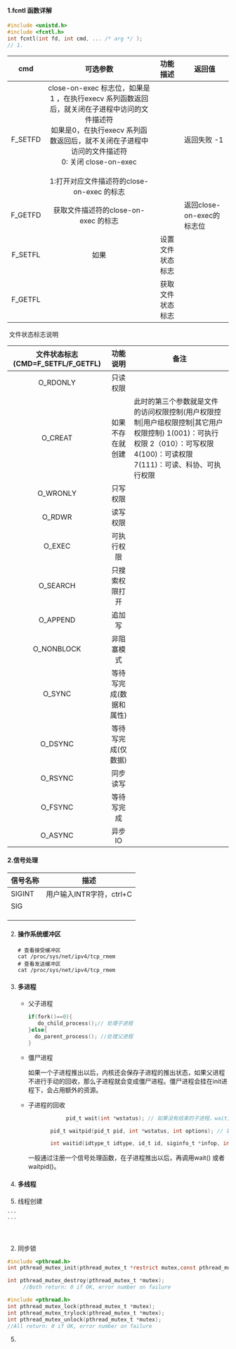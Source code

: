 ​		

#### 1.fcntl 函数详解

```c
#include <unistd.h>
#include <fcntl.h>
int fcntl(int fd, int cmd, ... /* arg */ );
// 1. 
```

|   cmd   |                           可选参数                           |     功能描述     | 返回值                    |
| :-----: | :----------------------------------------------------------: | :--------------: | ------------------------- |
| F_SETFD | close-on-exec 标志位，如果是1 ，在执行execv 系列函数返回后，就关闭在子进程中访问的文件描述符<br />如果是0，在执行execv 系列函数返回后，就不关闭在子进程中访问的文件描述符<br />0: 关闭 close-on-exec <br /><br />1:打开对应文件描述符的close-on-exec 的标志 |                  | 返回失败 -1               |
| F_GETFD |             获取文件描述符的close-on-exec 的标志             |                  | 返回close-on-exec的标志位 |
| F_SETFL |                             如果                             | 设置文件状态标志 |                           |
| F_GETFL |                                                              | 获取文件状态标志 |                           |

​	文件状态标志说明

| 文件状态标志(CMD=F_SETFL/F_GETFL) |        功能说明        | 备注                                                         |
| :-------------------------------: | :--------------------: | ------------------------------------------------------------ |
|             O_RDONLY              |        只读权限        |                                                              |
|              O_CREAT              |    如果不存在就创建    | 此时的第三个参数就是文件的访问权限控制(用户权限控制\|用户组权限控制\|其它用户权限控制)   1(001)：可执行权限 2（010）：可写权限4(100)：可读权限 7(111)：可读、科协、可执行权限 |
|             O_WRONLY              |        只写权限        |                                                              |
|              O_RDWR               |        读写权限        |                                                              |
|              O_EXEC               |       可执行权限       |                                                              |
|             O_SEARCH              |     只搜索权限打开     |                                                              |
|             O_APPEND              |         追加写         |                                                              |
|            O_NONBLOCK             |       非阻塞模式       |                                                              |
|              O_SYNC               | 等待写完成(数据和属性) |                                                              |
|              O_DSYNC              |   等待写完成(仅数据)   |                                                              |
|              O_RSYNC              |        同步读写        |                                                              |
|              O_FSYNC              |       等待写完成       |                                                              |
|              O_ASYNC              |         异步IO         |                                                              |

#### 2.信号处理

| 信号名称 | 描述                     |
| -------- | ------------------------ |
| SIGINT   | 用户输入INTR字符，ctrl+C |
| SIG      |                          |
|          |                          |
|          |                          |
|          |                          |

2. #### 操作系统缓冲区

   ```shell
   # 查看接受缓冲区
   cat /proc/sys/net/ipv4/tcp_rmem
   # 查看发送缓冲区
   cat /proc/sys/net/ipv4/tcp_rmem
   ```
   
   
   
   
   
3. #### 多进程

   - 父子进程

     ```c
     if(fork()==0){
        do_child_process();// 处理子进程
     }else{
       do_parent_process(); //处理父进程
     }
     ```

   - 僵尸进程

     如果一个子进程推出以后，内核还会保存子进程的推出状态，如果父进程不进行手动的回收，那么子进程就会变成僵尸进程。僵尸进程会挂在init进程下，会占用额外的资源。

   - 子进程的回收

     ```c
     			 pid_t wait(int *wstatus); // 如果没有结束的子进程，wait方法将阻塞。
     
            pid_t waitpid(pid_t pid, int *wstatus, int options); // 如果一个子进程的状态，没有变化，该方法就会阻塞，默认情况下是子进程的退出，不过可以通过optoins参数来修改
     
            int waitid(idtype_t idtype, id_t id, siginfo_t *infop, int options);
     ```

     

     一般通过注册一个信号处理函数，在子进程推出以后，再调用wait() 或者waitpid()。

4. #### 多线程

  1. 线程创建

    ```
    ```


​    

  2. 同步锁

  ```c
  #include <pthread.h>
  int pthread_mutex_init(pthread_mutex_t *restrict mutex,const pthread_mutexattr_t *restrict attr); 
  
  int pthread_mutex_destroy(pthread_mutex_t *mutex);
       //Both return: 0 if OK, error number on failure
  
  #include <pthread.h>
  int pthread_mutex_lock(pthread_mutex_t *mutex); 
  int pthread_mutex_trylock(pthread_mutex_t *mutex); 
  int pthread_mutex_unlock(pthread_mutex_t *mutex);
  //All return: 0 if OK, error number on failure
  ```

  

5. 
